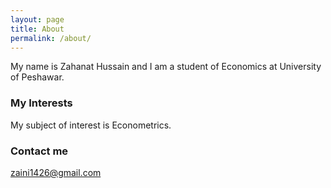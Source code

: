 ```yaml
---
layout: page
title: About
permalink: /about/
---
```


My name is Zahanat Hussain and I am a student of Economics at University of Peshawar.

### My Interests

My subject of interest is Econometrics.

### Contact me

[zaini1426@gmail.com](mailto:zaini1426@gmail.com)
